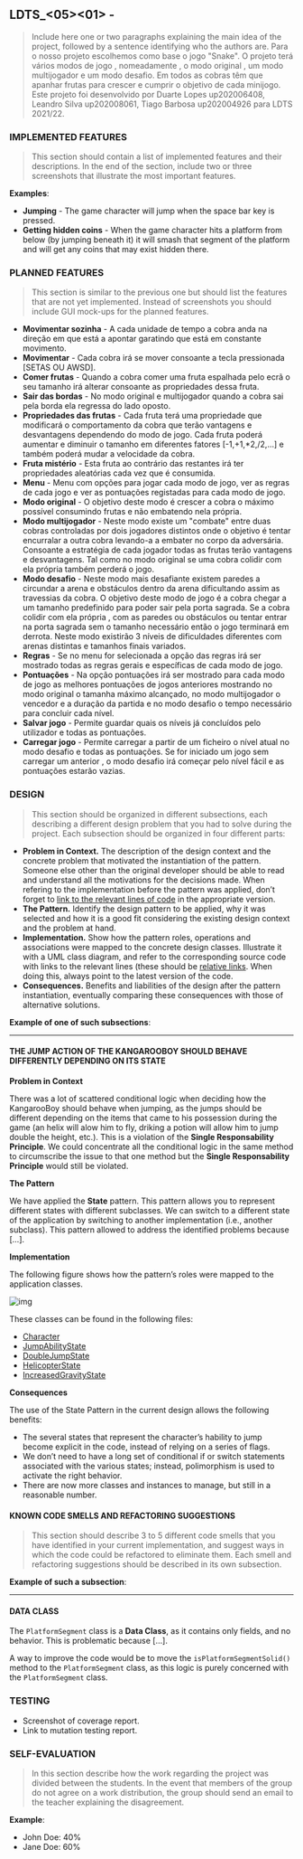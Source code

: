 ## LDTS_<05><01> - <THE BEST SNAKE>

> Include here one or two paragraphs explaining the main idea of the project, followed by a sentence identifying who the authors are.
Para o nosso projeto escolhemos como base o jogo "Snake". O projeto terá vários modos de jogo , nomeadamente , o modo original , um modo multijogador e um modo desafio. Em todos as cobras têm que apanhar frutas para crescer e cumprir o objetivo de cada minijogo.
Este projeto foi desenvolvido por Duarte Lopes up202006408, Leandro Silva up202008061, Tiago Barbosa up202004926 para LDTS 2021/22.


### IMPLEMENTED FEATURES

> This section should contain a list of implemented features and their descriptions. In the end of the section, include two or three screenshots that illustrate the most important features.

**Examples**:

- **Jumping** - The game character will jump when the space bar key is pressed.
- **Getting hidden coins** - When the game character hits a platform from below (by jumping beneath it) it will smash that segment of the platform and will get any coins that may exist hidden there.

### PLANNED FEATURES

> This section is similar to the previous one but should list the features that are not yet implemented. Instead of screenshots you should include GUI mock-ups for the planned features.

- **Movimentar sozinha** - A cada unidade de tempo a cobra anda na direção em que está a apontar garatindo que está em constante movimento.
- **Movimentar** - Cada cobra irá se mover consoante a tecla pressionada [SETAS OU AWSD].
- **Comer frutas** - Quando a cobra comer uma fruta espalhada pelo ecrã o seu tamanho irá alterar consoante as propriedades dessa fruta.
- **Sair das bordas** - No modo original e multijogador quando a cobra sai pela borda ela regressa do lado oposto.
- **Propriedades das frutas** - Cada fruta terá uma propriedade que modificará o comportamento da cobra que terão vantagens e desvantagens dependendo do modo de jogo. Cada fruta poderá aumentar e diminuir o tamanho em diferentes fatores [-1,+1,*2,/2,...] e também poderá mudar a velocidade da cobra.
- **Fruta mistério** - Esta fruta ao contrário das restantes irá ter propriedades aleatórias cada vez que é consumida.
- **Menu** - Menu com opções para jogar cada modo de jogo, ver as regras de cada jogo e ver as pontuações registadas para cada modo de jogo.
- **Modo original** - O objetivo deste modo é crescer a cobra o máximo possível consumindo frutas e não embatendo nela própria.
- **Modo multijogador** - Neste modo existe um "combate" entre duas cobras controladas por dois jogadores distintos onde o objetivo é tentar encurralar a outra cobra levando-a a embater no corpo da adversária. Consoante a estratégia de cada jogador todas as frutas terão vantagens e desvantagens. Tal como no modo original se uma cobra colidir com ela própria também perderá o jogo.
- **Modo desafio** - Neste modo mais desafiante existem paredes a circundar a arena e obstáculos dentro da arena dificultando assim as travessias da cobra. O objetivo deste modo de jogo é a cobra chegar a um tamanho predefinido para poder sair pela porta sagrada. Se a cobra colidir com ela própria , com as paredes ou obstáculos ou tentar entrar na porta sagrada sem o tamanho necessário então o jogo terminará em derrota. Neste modo existirão 3 níveis de dificuldades diferentes com arenas distintas e tamanhos finais variados.
- **Regras** - Se no menu for selecionada a opção das regras irá ser mostrado todas as regras gerais e específicas de cada modo de jogo.
- **Pontuações** - Na opção pontuações irá ser mostrado para cada modo de jogo as melhores pontuações de jogos anteriores mostrando no modo original o tamanha máximo alcançado, no modo multijogador o vencedor e a duração da partida e no modo desafio o tempo necessário para concluir cada nível.
- **Salvar jogo** - Permite guardar quais os níveis já concluídos pelo utilizador e todas as pontuações.
- **Carregar jogo** - Permite carregar a partir de um ficheiro o nível atual no modo desafio e todas as pontuações. Se for iniciado um jogo sem carregar um anterior , o modo desafio irá começar pelo nível fácil e as pontuações estarão vazias.


### DESIGN

> This section should be organized in different subsections, each describing a different design problem that you had to solve during the project. Each subsection should be organized in four different parts:

- **Problem in Context.** The description of the design context and the concrete problem that motivated the instantiation of the pattern. Someone else other than the original developer should be able to read and understand all the motivations for the decisions made. When refering to the implementation before the pattern was applied, don’t forget to [link to the relevant lines of code](https://help.github.com/en/articles/creating-a-permanent-link-to-a-code-snippet) in the appropriate version.
- **The Pattern.** Identify the design pattern to be applied, why it was selected and how it is a good fit considering the existing design context and the problem at hand.
- **Implementation.** Show how the pattern roles, operations and associations were mapped to the concrete design classes. Illustrate it with a UML class diagram, and refer to the corresponding source code with links to the relevant lines (these should be [relative links](https://help.github.com/en/articles/about-readmes#relative-links-and-image-paths-in-readme-files). When doing this, always point to the latest version of the code.
- **Consequences.** Benefits and liabilities of the design after the pattern instantiation, eventually comparing these consequences with those of alternative solutions.

**Example of one of such subsections**:

------

#### THE JUMP ACTION OF THE KANGAROOBOY SHOULD BEHAVE DIFFERENTLY DEPENDING ON ITS STATE

**Problem in Context**

There was a lot of scattered conditional logic when deciding how the KangarooBoy should behave when jumping, as the jumps should be different depending on the items that came to his possession during the game (an helix will alow him to fly, driking a potion will allow him to jump double the height, etc.). This is a violation of the **Single Responsability Principle**. We could concentrate all the conditional logic in the same method to circumscribe the issue to that one method but the **Single Responsability Principle** would still be violated.

**The Pattern**

We have applied the **State** pattern. This pattern allows you to represent different states with different subclasses. We can switch to a different state of the application by switching to another implementation (i.e., another subclass). This pattern allowed to address the identified problems because […].

**Implementation**

The following figure shows how the pattern’s roles were mapped to the application classes.

![img](https://www.fe.up.pt/~arestivo/page/img/examples/lpoo/state.svg)

These classes can be found in the following files:

- [Character](https://web.fe.up.pt/~arestivo/page/courses/2021/lpoo/template/src/main/java/Character.java)
- [JumpAbilityState](https://web.fe.up.pt/~arestivo/page/courses/2021/lpoo/template/src/main/java/JumpAbilityState.java)
- [DoubleJumpState](https://web.fe.up.pt/~arestivo/page/courses/2021/lpoo/template/src/main/java/DoubleJumpState.java)
- [HelicopterState](https://web.fe.up.pt/~arestivo/page/courses/2021/lpoo/template/src/main/java/HelicopterState.java)
- [IncreasedGravityState](https://web.fe.up.pt/~arestivo/page/courses/2021/lpoo/template/src/main/java/IncreasedGravityState.java)

**Consequences**

The use of the State Pattern in the current design allows the following benefits:

- The several states that represent the character’s hability to jump become explicit in the code, instead of relying on a series of flags.
- We don’t need to have a long set of conditional if or switch statements associated with the various states; instead, polimorphism is used to activate the right behavior.
- There are now more classes and instances to manage, but still in a reasonable number.

#### KNOWN CODE SMELLS AND REFACTORING SUGGESTIONS

> This section should describe 3 to 5 different code smells that you have identified in your current implementation, and suggest ways in which the code could be refactored to eliminate them. Each smell and refactoring suggestions should be described in its own subsection.

**Example of such a subsection**:

------

#### DATA CLASS

The `PlatformSegment` class is a **Data Class**, as it contains only fields, and no behavior. This is problematic because […].

A way to improve the code would be to move the `isPlatformSegmentSolid()` method to the `PlatformSegment` class, as this logic is purely concerned with the `PlatformSegment` class.

### TESTING

- Screenshot of coverage report.
- Link to mutation testing report.

### SELF-EVALUATION

> In this section describe how the work regarding the project was divided between the students. In the event that members of the group do not agree on a work distribution, the group should send an email to the teacher explaining the disagreement.

**Example**:

- John Doe: 40%
- Jane Doe: 60%